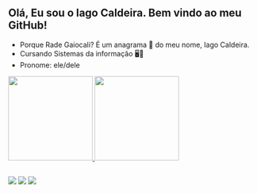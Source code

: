 ## Olá, Eu sou o Iago Caldeira. Bem vindo ao meu GitHub!
  - Porque Rade Gaiocali? É um anagrama 🔄️ do meu nome, Iago Caldeira.
  - Cursando Sistemas da informação 🖥️📲
  - Pronome: ele/dele
  
 
  <div>
  <a href="https://beacons.ai/radegaiocali">
  <img height="170cm" src="https://github-readme-stats.vercel.app/api?username=radegaiocali&show_icons=true&theme=chartreuse-dark&include_all_commits=true&count_private=true"/_>
  <img height="170cm" src="https://github-readme-stats.vercel.app/api/top-langs/?username=radegaiocali&layout=compact&langs_count=16&theme=chartreuse-dark"/_>
  </div>
  
  
##

<div>
<a href="https://www.linkedin.com/in/iago-caldeira-79603197" target="_blank"><img src="https://img.shields.io/badge/-LinkedIn-%230077B5?style=for-the-badge&logo=instagram&logoColor=white" target="_blank"></a>
<a href="https://www.instagram.com/2icaldeira" target="_blank"><img src="https://img.shields.io/badge/-Instagram-%23E4405F?style=for-the-badge&logo=linkedin&logoColor=white" target="_blank"></a>
<a href="https://wa.me/5531992904416" target="_blank"><img src="https://img.shields.io/badge/WhatsApp-25D366?style=for-the-badge&logo=whatsapp&logoColor=white" target="_blank"></a>
</div>

##


          
          

